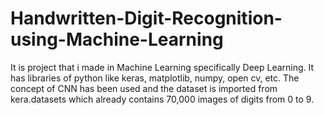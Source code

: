 # Handwritten-Digit-Recognition-using-Machine-Learning
It is project that i made in Machine Learning specifically Deep Learning. It has libraries of python like keras, matplotlib, numpy, open cv, etc. The concept of CNN has been used and the dataset is imported from kera.datasets which already contains 70,000 images of digits from 0 to 9.
